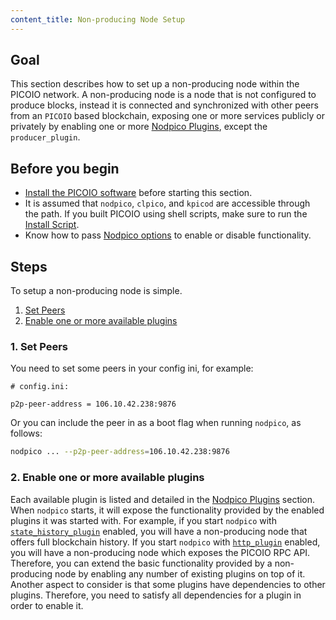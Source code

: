 ```yaml
---
content_title: Non-producing Node Setup
---
```


## Goal

This section describes how to set up a non-producing node within the PICOIO network. A non-producing node is a node that is not configured to produce blocks, instead it is connected and synchronized with other peers from an `PICOIO` based blockchain, exposing one or more services publicly or privately by enabling one or more [Nodpico Plugins](../../03_plugins/index.md), except the `producer_plugin`.

## Before you begin

* [Install the PICOIO software](../../../00_install/index.md) before starting this section.
* It is assumed that `nodpico`, `clpico`, and `kpicod` are accessible through the path. If you built PICOIO using shell scripts, make sure to run the [Install Script](../../../00_install/01_build-from-source/01_shell-scripts/03_install-picoio-binaries.md).
* Know how to pass [Nodpico options](../../02_usage/00_nodpico-options.md) to enable or disable functionality.

## Steps

To setup a non-producing node is simple. 

1. [Set Peers](#1-set-peers)
2. [Enable one or more available plugins](#2-enable-one-or-more-available-plugins)

### 1. Set Peers

You need to set some peers in your config ini, for example:

```console
# config.ini:

p2p-peer-address = 106.10.42.238:9876
```

Or you can include the peer in as a boot flag when running `nodpico`, as follows:

```sh
nodpico ... --p2p-peer-address=106.10.42.238:9876
```

### 2. Enable one or more available plugins

Each available plugin is listed and detailed in the [Nodpico Plugins](../../03_plugins/index.md) section. When `nodpico` starts, it will expose the functionality provided by the enabled plugins it was started with. For example, if you start `nodpico` with [`state_history_plugin`](../../03_plugins/state_history_plugin/index.md) enabled, you will have a non-producing node that offers full blockchain history. If you start `nodpico` with [`http_plugin`](../../03_plugins/http_plugin/index.md) enabled, you will have a non-producing node which exposes the PICOIO RPC API. Therefore, you can extend the basic functionality provided by a non-producing node by enabling any number of existing plugins on top of it. Another aspect to consider is that some plugins have dependencies to other plugins. Therefore, you need to satisfy all dependencies for a plugin in order to enable it.
